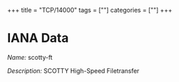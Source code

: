 +++
title = "TCP/14000"
tags = [""]
categories = [""]
+++

# IANA Data

_Name:_ scotty-ft

_Description:_ SCOTTY High-Speed Filetransfer

